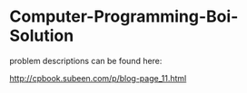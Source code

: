 # Computer-Programming-Boi-Solution


problem descriptions can be found here:

http://cpbook.subeen.com/p/blog-page_11.html